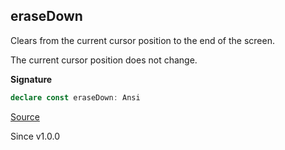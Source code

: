 ## eraseDown

Clears from the current cursor position to the end of the screen.

The current cursor position does not change.

**Signature**

```ts
declare const eraseDown: Ansi
```

[Source](https://github.com/Effect-TS/effect/tree/main/packages/printer-ansi/src/Ansi.ts#L475)

Since v1.0.0
